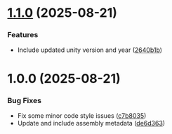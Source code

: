 # [1.1.0](https://github.com/freakshowstudio/com.freakshowstudio.newpackage/compare/v1.0.0...v1.1.0) (2025-08-21)


### Features

* Include updated unity version and year ([2640b1b](https://github.com/freakshowstudio/com.freakshowstudio.newpackage/commit/2640b1b151874dbfe823618a3f9a1a7fb5df8597))

# 1.0.0 (2025-08-21)


### Bug Fixes

* Fix some minor code style issues ([c7b8035](https://github.com/freakshowstudio/com.freakshowstudio.newpackage/commit/c7b80354b66dae92de81d64c1ab1578a3f76fa81))
* Update and include assembly metadata ([de6d363](https://github.com/freakshowstudio/com.freakshowstudio.newpackage/commit/de6d3632b8b4c0c7ba4146f44186cfb097f61c66))
